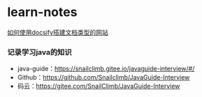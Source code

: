 # learn-notes

[如何使用docsify搭建文档类型的网站](./docs/how-to-use-docsify.md)

### 记录学习java的知识

- java-guide：https://snailclimb.gitee.io/javaguide-interview/#/
- Github：https://github.com/Snailclimb/JavaGuide-Interview
- 码云：https://gitee.com/SnailClimb/JavaGuide-Interview

